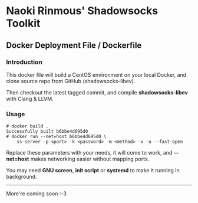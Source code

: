 # Naoki Rinmous' Shadowsocks Toolkit

## Docker Deployment File / Dockerfile

### Introduction

This docker file will build a CentOS environment on your local Docker, and clone source repo from GitHub (shadowsocks-libev).

Then checkout the latest tagged commit, and compile **shadowsocks-libev** with Clang & LLVM.

### Usage

    # docker build .
    Successfully built b6bbe4d695d0
    # docker run --net=host b6bbe4d695d0 \
        ss-server -p <port> -k <password> -m <method> -v -u --fast-open

Replace these parameters with your needs, it will come to work, and **--net=host** makes networking easier without mapping ports.

You may need **GNU screen**, **init script** or **systemd** to make it running in background.

---

More're coming soon :-3

